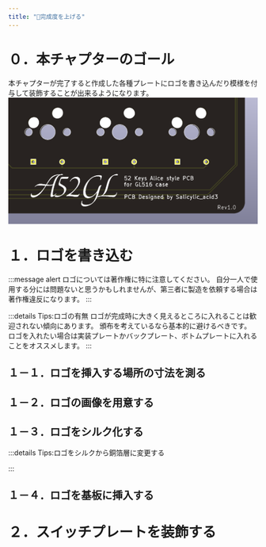 ```yaml
---
title: "🔧完成度を上げる"
---
```


# ０．本チャプターのゴール

本チャプターが完了すると作成した各種プレートにロゴを書き込んだり模様を付与して装飾することが出来るようになります。
![](/images/gl516design/10-1_improvement-1.png)

# １．ロゴを書き込む

:::message alert
ロゴについては著作権に特に注意してください。
自分一人で使用する分には問題ないと思うかもしれませんが、第三者に製造を依頼する場合は著作権違反になります。
:::

:::details Tips:ロゴの有無
ロゴが完成時に大きく見えるところに入れることは歓迎されない傾向にあります。
頒布を考えているなら基本的に避けるべきです。
ロゴを入れたい場合は実装プレートかバックプレート、ボトムプレートに入れることをオススメします。
:::

## １－１．ロゴを挿入する場所の寸法を測る

## １－２．ロゴの画像を用意する

## １－３．ロゴをシルク化する

:::details Tips:ロゴをシルクから銅箔層に変更する

:::

## １－４．ロゴを基板に挿入する

# ２．スイッチプレートを装飾する

